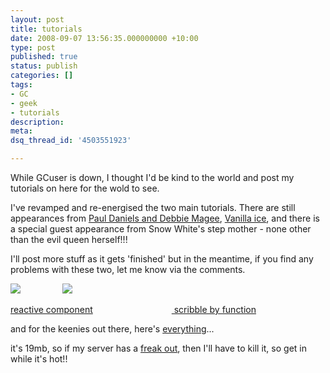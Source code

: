 ```yaml
---
layout: post
title: tutorials
date: 2008-09-07 13:56:35.000000000 +10:00
type: post
published: true
status: publish
categories: []
tags:
- GC
- geek
- tutorials
description:
meta:
dsq_thread_id: '4503551923'

---
```

<p>While GCuser is down, I thought I'd be kind to the world and post my tutorials on here for the wold to see.</p>
<p>I've revamped and re-energised the two main tutorials. There are still appearances from <a href="http://www.pauldaniels.co.uk" target="_blank">Paul Daniels and Debbie Magee</a>, <a href="http://www.vanillaice.com/" title="Robert Matthew Van Winkle (born October 31, 1967)">Vanilla ice</a>, and there is a special guest appearance from Snow White's step mother - none other than the evil queen herself!!!</p>
<p>I'll post more stuff as it gets 'finished' but in the meantime, if you find any problems with these two, let me know via the comments.</p>
<p><img src="{{ site.baseurl }}/assets/reac.gif" />                 <img src="{{ site.baseurl }}/assets/scrib.gif" /></p>
<p><a href="http://www.notionparallax.co.uk/wordpressImages/GC_tutes/2008_09_07_Making_a_reactive_component.pdf">reactive component</a>                                <a href="http://www.notionparallax.co.uk/wordpressImages/GC_tutes/2008_09_07_scribble_by_function.pdf"> scribble by function</a></p>
<p>and for the keenies out there, here's <a href="http://www.notionparallax.co.uk/wordpressImages/GC_tutes/September_08_GC_tutorial_package.zip">everything</a>...</p>
<p>it's 19mb, so if my server has a <a href="http://en.wikipedia.org/wiki/Le_Freak">freak out</a>, then I'll have to kill it, so get in while it's hot!!</p>
